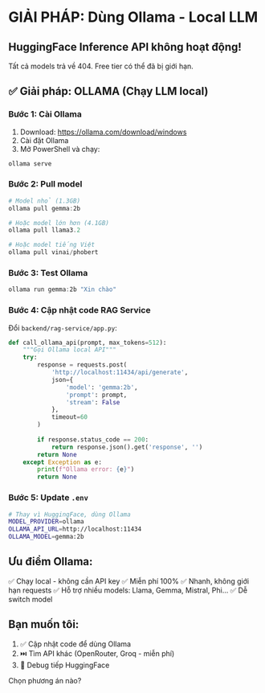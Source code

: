 # GIẢI PHÁP: Dùng Ollama - Local LLM

## HuggingFace Inference API không hoạt động!
Tất cả models trả về 404. Free tier có thể đã bị giới hạn.

## ✅ Giải pháp: OLLAMA (Chạy LLM local)

### Bước 1: Cài Ollama
1. Download: https://ollama.com/download/windows
2. Cài đặt Ollama
3. Mở PowerShell và chạy:
```powershell
ollama serve
```

### Bước 2: Pull model
```powershell
# Model nhỏ (1.3GB)
ollama pull gemma:2b

# Hoặc model lớn hơn (4.1GB)
ollama pull llama3.2

# Hoặc model tiếng Việt
ollama pull vinai/phobert
```

### Bước 3: Test Ollama
```powershell
ollama run gemma:2b "Xin chào"
```

### Bước 4: Cập nhật code RAG Service

Đổi `backend/rag-service/app.py`:

```python
def call_ollama_api(prompt, max_tokens=512):
    """Gọi Ollama local API"""
    try:
        response = requests.post(
            'http://localhost:11434/api/generate',
            json={
                'model': 'gemma:2b',
                'prompt': prompt,
                'stream': False
            },
            timeout=60
        )
        
        if response.status_code == 200:
            return response.json().get('response', '')
        return None
    except Exception as e:
        print(f"Ollama error: {e}")
        return None
```

### Bước 5: Update `.env`
```bash
# Thay vì HuggingFace, dùng Ollama
MODEL_PROVIDER=ollama
OLLAMA_API_URL=http://localhost:11434
OLLAMA_MODEL=gemma:2b
```

## Ưu điểm Ollama:
✅ Chạy local - không cần API key
✅ Miễn phí 100%
✅ Nhanh, không giới hạn requests
✅ Hỗ trợ nhiều models: Llama, Gemma, Mistral, Phi...
✅ Dễ switch model

## Bạn muốn tôi:
1. ✅ Cập nhật code để dùng Ollama
2. ⏭️ Tìm API khác (OpenRouter, Groq - miễn phí)
3. 🔧 Debug tiếp HuggingFace

Chọn phương án nào?
